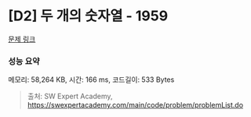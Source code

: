 # [D2] 두 개의 숫자열 - 1959 

[문제 링크](https://swexpertacademy.com/main/code/problem/problemDetail.do?contestProbId=AV5PpoFaAS4DFAUq) 

### 성능 요약

메모리: 58,264 KB, 시간: 166 ms, 코드길이: 533 Bytes



> 출처: SW Expert Academy, https://swexpertacademy.com/main/code/problem/problemList.do